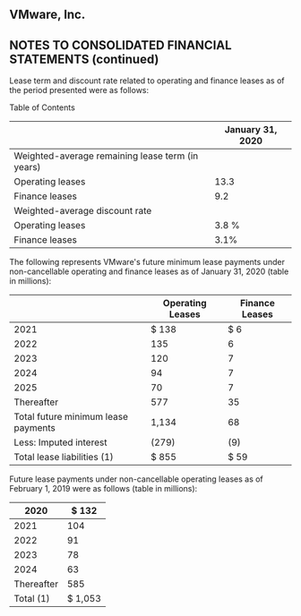 ## VMware, Inc.

## NOTES TO CONSOLIDATED FINANCIAL STATEMENTS (continued)

Lease term and discount rate related to operating and finance leases as of the period presented were as follows:

Table of Contents

|                                                  | January 31, 2020   |
|--------------------------------------------------|--------------------|
| Weighted-average remaining lease term (in years) |                    |
| Operating leases                                 | 13.3               |
| Finance leases                                   | 9.2                |
| Weighted-average discount rate                   |                    |
| Operating leases                                 | 3.8 %              |
| Finance leases                                   | 3.1%               |

The following represents VMware's future minimum lease payments under non-cancellable operating and finance leases as of January 31, 2020 (table in millions):

|                                     | Operating Leases   | Finance Leases   |
|-------------------------------------|--------------------|------------------|
| 2021                                | $ 138              | $ 6              |
| 2022                                | 135                | 6                |
| 2023                                | 120                | 7                |
| 2024                                | 94                 | 7                |
| 2025                                | 70                 | 7                |
| Thereafter                          | 577                | 35               |
| Total future minimum lease payments | 1,134              | 68               |
| Less: Imputed interest              | (279)              | (9)              |
| Total lease liabilities (1)         | $ 855              | $ 59             |

Future lease payments under non-cancellable operating leases as of February 1, 2019 were as follows (table in millions):

| 2020       | $ 132   |
|------------|---------|
| 2021       | 104     |
| 2022       | 91      |
| 2023       | 78      |
| 2024       | 63      |
| Thereafter | 585     |
| Total (1)  | $ 1,053 |